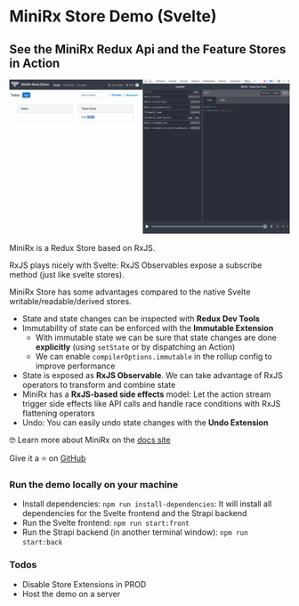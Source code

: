# MiniRx Store Demo (Svelte)
## See the MiniRx Redux Api and the Feature Stores in Action

![MiniRx Demo Svelte](.github/images/minirx-svelte-demo.gif)


MiniRx is a Redux Store based on RxJS.

RxJS plays nicely with Svelte: RxJS Observables expose a subscribe method (just like svelte stores).

MiniRx Store has some advantages compared to the native Svelte writable/readable/derived stores.

- State and state changes can be inspected with **Redux Dev Tools**
- Immutability of state can be enforced with the **Immutable Extension**
  - With immutable state we can be sure that state changes are done **explicitly** (using `setState` or by dispatching an Action)
  - We can enable `compilerOptions.immutable` in the rollup config to improve performance
- State is exposed as **RxJS Observable**. We can take advantage of RxJS operators to transform and combine state
- MiniRx has a **RxJS-based side effects** model: Let the action stream trigger side effects like API calls and handle race conditions with RxJS flattening operators
- Undo: You can easily undo state changes with the **Undo Extension**

🤓 Learn more about MiniRx on the [docs site](https://spierala.github.io/mini-rx-store)

Give it a ⭐  on [GitHub](https://github.com/spierala/mini-rx-store)

### Run the demo locally on your machine

- Install dependencies: `npm run install-dependencies`: It will install all dependencies for the Svelte frontend and the Strapi backend
- Run the Svelte frontend: `npm run start:front`
- Run the Strapi backend (in another terminal window): `npm run start:back`
### Todos

- Disable Store Extensions in PROD
- Host the demo on a server
